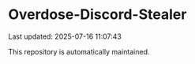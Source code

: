 # Overdose-Discord-Stealer

Last updated: 2025-07-16 11:07:43

This repository is automatically maintained.
